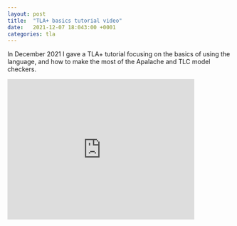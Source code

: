 ```yaml
---
layout: post
title:  "TLA+ basics tutorial video"
date:   2021-12-07 18:043:00 +0001
categories: tla
---
```


In December 2021 I gave a TLA+ tutorial focusing on the basics of using the language, and how to make the most of the Apalache and TLC model checkers.

<iframe width="420" height="315" src="https://youtu.be/peKYddIvCIs" frameborder="0" allowfullscreen></iframe>